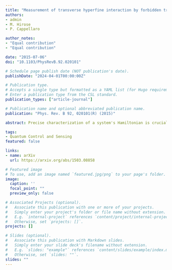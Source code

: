 ```yaml
---
title: "Measurement of transverse hyperfine interaction by forbidden transitions"
authors:
- admin
- M. Hirose
- P. Cappellaro

author_notes:
- "Equal contribution"
- "Equal contribution"

date: "2015-07-06"
doi: "10.1103/PhysRevB.92.020101"

# Schedule page publish date (NOT publication's date).
publishDate: "2024-04-01T00:00:00Z"

# Publication type.
# Accepts a single type but formatted as a YAML list (for Hugo requirements).
# Enter a publication type from the CSL standard.
publication_types: ["article-journal"]

# Publication name and optional abbreviated publication name.
publication: "Phys. Rev. B 92, 020101(R) (2015)"

abstract: Precise characterization of a system's Hamiltonian is crucial to its high-fidelity control that would enable many quantum technologies, ranging from quantum computation to communication and sensing. In particular, non-secular parts of the Hamiltonian are usually more difficult to characterize, even if they can give rise to subtle but non-negligible effects. Here we present a strategy for the precise estimation of the transverse hyperfine coupling between an electronic and a nuclear spin, exploiting effects due to forbidden transitions during the Rabi driving of the nuclear spin. We applied the method to precisely determine the transverse coupling between a Nitrogen-Vacancy center electronic spin and its Nitrogen nuclear spin. In addition, we show how this transverse hyperfine, that has been often neglected in experiments, is crucial to achieving large enhancements of the nuclear Rabi driving.

tags:
- Quantum Control and Sensing
featured: false

links:
- name: arXiv
  url: https://arxiv.org/abs/1503.08858

# Featured image
# To use, add an image named `featured.jpg/png` to your page's folder. 
image:
  caption: ''
  focal_point: ""
  preview_only: false

# Associated Projects (optional).
#   Associate this publication with one or more of your projects.
#   Simply enter your project's folder or file name without extension.
#   E.g. `internal-project` references `content/project/internal-project/index.md`.
#   Otherwise, set `projects: []`.
projects: []

# Slides (optional).
#   Associate this publication with Markdown slides.
#   Simply enter your slide deck's filename without extension.
#   E.g. `slides: "example"` references `content/slides/example/index.md`.
#   Otherwise, set `slides: ""`.
slides: ""
---
```


